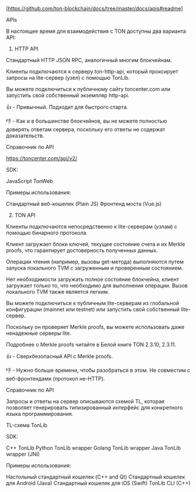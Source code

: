 [https://github.com/ton-blockchain/docs/tree/master/docs/apis#readme]

APIs

В настоящее время для взаимодействия с TON доступны два варианта API:

1. HTTP API

Стандартный HTTP JSON RPC, аналогичный многим блокчейнам.

Клиенты подключаются к серверу ton-http-api, который проксирует запросы на lite-сервер (узел) с помощью TonLib.

Вы можете подключиться к публичному сайту toncenter.com или запустить свой собственный экземпляр http-api.

👍 - Привычный. Подходит для быстрого старта.

👎 - Как и в большинстве блокчейнов, вы не можете полностью доверять ответам сервера, поскольку его ответы не содержат доказательств.

Справочник по API

https://toncenter.com/api/v2/

SDK:


JavaScript TonWeb


Примеры использования:


Стандартный веб-кошелек (Plain JS)
Фронтенд моста (Vue.js)


2. TON API

Клиенты подключаются непосредственно к lite-серверам (узлам) с помощью бинарного протокола.

Клиент загружает блоки ключей, текущее состояние счета и их Merkle proofs, что гарантирует достоверность полученных данных.

Операции чтения (например, вызовы get-метода) выполняются путем запуска локального TVM с загруженным и проверенным состоянием.

Нет необходимости загружать полное состояние блокчейна, клиент загружает только то, что необходимо для выполнения операции. Вызов локального TVM также является легким.

Вы можете подключиться к публичным lite-серверам из глобальной конфигурации (mainnet или testnet) или запустить свой собственный lite-сервер.

Поскольку он проверяет Merkle proofs, вы можете использовать даже ненадежные серверы lite.

Подробнее о Merkle proofs читайте в Белой книге TON 2.3.10, 2.3.11.

👍 - Сверхбезопасный API с Merkle proofs. 

👎 - Нужно больше времени, чтобы разобраться в этом. Не совместим с веб-фронтендами (протокол не-HTTP).

Справочник по API

Запросы и ответы на сервер описываются схемой TL, которая позволяет генерировать типизированный интерфейс для конкретного языка программирования.

TL-схема TonLib

SDK:


C++ TonLib
Python TonLib wrapper
Golang TonLib wrapper
Java TonLib wrapper (JNI)


Примеры использования:


Настольный стандартный кошелек (C++ and Qt)
Стандартный кошелек для Android (Java)
Стандартный кошелек для iOS (Swift)
TonLib CLI (C++)
